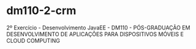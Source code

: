 # dm110-2-crm
2º Exercício - Desenvolvimento JavaEE - DM110 - PÓS-GRADUAÇÃO EM DESENVOLVIMENTO DE APLICAÇÕES PARA DISPOSITIVOS MÓVEIS E CLOUD COMPUTING
